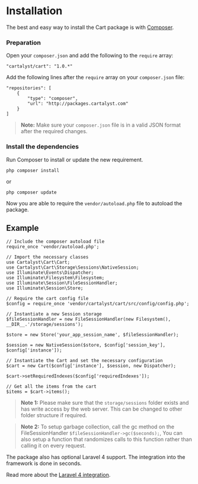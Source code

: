 # Installation

The best and easy way to install the Cart package is with [Composer](http://getcomposer.org).

### Preparation

Open your `composer.json` and add the following to the `require` array:

	"cartalyst/cart": "1.0.*"

Add the following lines after the `require` array on your `composer.json` file:

	"repositories": [
		{
			"type": "composer",
			"url": "http://packages.cartalyst.com"
		}
	]

> **Note:** Make sure your `composer.json` file is in a valid JSON format after the required changes.

### Install the dependencies

Run Composer to install or update the new requirement.

	php composer install

or

	php composer update

Now you are able to require the `vendor/autoload.php` file to autoload the package.

## Example

	// Include the composer autoload file
	require_once 'vendor/autoload.php';

	// Import the necessary classes
	use Cartalyst\Cart\Cart;
	use Cartalyst\Cart\Storage\Sessions\NativeSession;
	use Illuminate\Events\Dispatcher;
	use Illuminate\Filesystem\Filesystem;
	use Illuminate\Session\FileSessionHandler;
	use Illuminate\Session\Store;

	// Require the cart config file
	$config = require_once 'vendor/cartalyst/cart/src/config/config.php';

	// Instantiate a new Session storage
	$fileSessionHandler = new FileSessionHandler(new Filesystem(), __DIR__.'/storage/sessions');

	$store = new Store('your_app_session_name', $fileSessionHandler);

	$session = new NativeSession($store, $config['session_key'], $config['instance']);

	// Instantiate the Cart and set the necessary configuration
	$cart = new Cart($config['instance'], $session, new Dispatcher);

	$cart->setRequiredIndexes($config['requiredIndexes']);

	// Get all the items from the cart
	$items = $cart->items();

> **Note 1:** Please make sure that the `storage/sessions` folder exists and has write access by the web server. This can be changed to other folder structure if required.

> **Note 2:** To setup garbage collection, call the gc method on the FileSessionHandler `$fileSessionHandler->gc($seconds);`, You can also setup a function that randomizes calls to this function rather than calling it on every request.

The package also has optional Laravel 4 support. The integration into the framework is done in seconds.

Read more about the [Laravel 4 integration]({url}/introduction/laravel-4).
